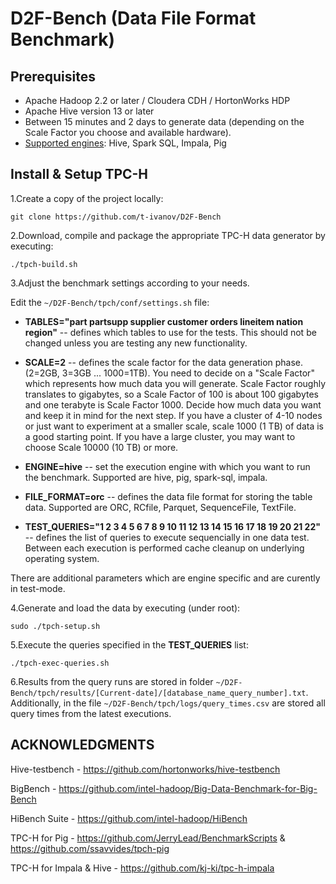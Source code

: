 # D2F-Bench (Data File Format Benchmark)

## Prerequisites

* Apache Hadoop 2.2 or later  / Cloudera CDH / HortonWorks HDP 
* Apache Hive version 13 or later
* Between 15 minutes and 2 days to generate data (depending on the Scale Factor you choose and available hardware).
* [Supported engines](https://github.com/t-ivanov/D2F-Bench/blob/master/engines.md): Hive, Spark SQL, Impala, Pig


## Install & Setup TPC-H

1.Create a copy of the project locally:

`git clone https://github.com/t-ivanov/D2F-Bench`

2.Download, compile and package the appropriate TPC-H data generator by executing:

`./tpch-build.sh`

3.Adjust the benchmark settings according to your needs.

Edit the `~/D2F-Bench/tpch/conf/settings.sh` file: 
* __TABLES="part partsupp supplier customer orders lineitem nation region"__ -- defines which tables to use for the tests. This should not be changed unless you are testing any new functionality.
* __SCALE=2__ -- defines the scale factor for the data generation phase. (2=2GB, 3=3GB ... 1000=1TB).
You need to decide on a "Scale Factor" which represents how much data you will generate. Scale Factor roughly translates to gigabytes, so a Scale Factor of 100 is about 100 gigabytes and one terabyte is Scale Factor 1000. Decide how much data you want and keep it in mind for the next step. If you have a cluster of 4-10 nodes or just want to experiment at a smaller scale, scale 1000 (1 TB) of data is a good starting point. If you have a large cluster, you may want to choose Scale 10000 (10 TB) or more.

* __ENGINE=hive__ -- set the execution engine with which you want to run the benchmark. Supported are hive, pig, spark-sql, impala.
* __FILE_FORMAT=orc__ -- defines the data file format for storing the table data. Supported are ORC, RCfile, Parquet, SequenceFile, TextFile. 
* __TEST_QUERIES="1 2 3 4 5 6 7 8 9 10 11 12 13 14 15 16 17 18 19 20 21 22"__ -- defines the list of queries to execute sequencially in one data test. Between each execution is performed cache cleanup on underlying operating system.

There are additional parameters which are engine specific and are curently in test-mode.

4.Generate and load the data by executing (under root):

`sudo ./tpch-setup.sh`

5.Execute the queries specified in the __TEST_QUERIES__ list:

`./tpch-exec-queries.sh`

6.Results from the query runs are stored in folder `~/D2F-Bench/tpch/results/[Current-date]/[database_name_query_number].txt`. Additionally, in the file `~/D2F-Bench/tpch/logs/query_times.csv` are stored all query times from the latest executions.

## ACKNOWLEDGMENTS
Hive-testbench - https://github.com/hortonworks/hive-testbench

BigBench - https://github.com/intel-hadoop/Big-Data-Benchmark-for-Big-Bench

HiBench Suite - https://github.com/intel-hadoop/HiBench

TPC-H for Pig - https://github.com/JerryLead/BenchmarkScripts & https://github.com/ssavvides/tpch-pig

TPC-H for Impala & Hive - https://github.com/kj-ki/tpc-h-impala
